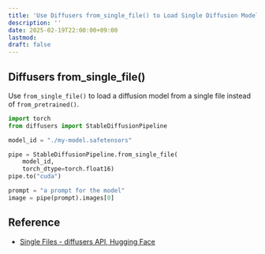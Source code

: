 ```yaml
---
title: 'Use Diffusers from_single_file() to Load Single Diffusion Model Files'
description: ''
date: 2025-02-19T22:00:00+09:00
lastmod: 
draft: false
---
```


## Diffusers from_single_file()

Use `from_single_file()` to load a diffusion model from a single file instead of `from_pretrained()`.

```python
import torch
from diffusers import StableDiffusionPipeline

model_id = "./my-model.safetensors"

pipe = StableDiffusionPipeline.from_single_file(
    model_id,
    torch_dtype=torch.float16)
pipe.to("cuda")

prompt = "a prompt for the model"
image = pipe(prompt).images[0]
```

## Reference

- [Single Files - diffusers API, Hugging Face](https://huggingface.co/docs/diffusers/api/loaders/single_file)
